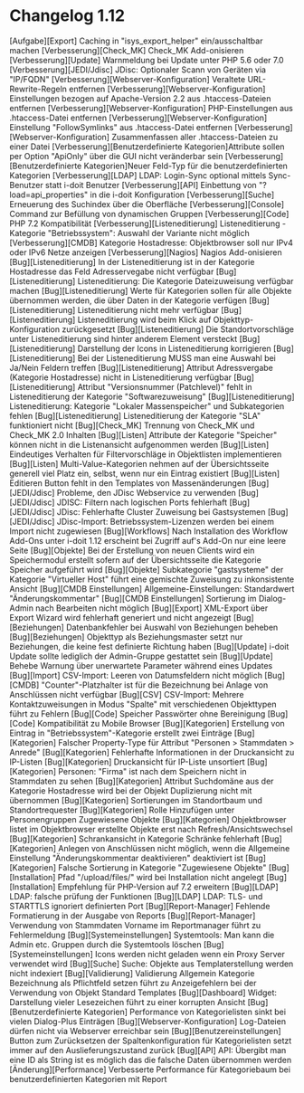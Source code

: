 # Changelog 1.12

[Aufgabe][Export]                            Caching in "isys_export_helper" ein/ausschaltbar machen
[Verbesserung][Check_MK]                     Check_MK Add-onisieren
[Verbesserung][Update]                       Warnmeldung bei Update unter PHP 5.6 oder 7.0
[Verbesserung][JEDI/Jdisc]                   JDisc: Optionaler Scann von Geräten via "IP/FQDN"
[Verbesserung][Webserver-Konfiguration]      Veraltete URL-Rewrite-Regeln entfernen
[Verbesserung][Webserver-Konfiguration]      Einstellungen bezogen auf Apache-Version 2.2 aus .htaccess-Dateien entfernen
[Verbesserung][Webserver-Konfiguration]      PHP-Einstellungen aus .htaccess-Datei entfernen
[Verbesserung][Webserver-Konfiguration]      Einstellung "FollowSymlinks" aus .htaccess-Datei entfernen
[Verbesserung][Webserver-Konfiguration]      Zusammenfassen aller .htaccess-Dateien zu einer Datei
[Verbesserung][Benutzerdefinierte Kategorien]Attribute sollen per Option "ApiOnly" über die GUI nicht veränderbar sein
[Verbesserung][Benutzerdefinierte Kategorien]Neuer Feld-Typ für die benutzerdefinierten Kategorien
[Verbesserung][LDAP]                         LDAP: Login-Sync optional mittels Sync-Benutzer statt i-doit Benutzer
[Verbesserung][API]                          Einbettung von "?load=api_properties" in die i-doit Konfiguration
[Verbesserung][Suche]                        Erneuerung des Suchindex über die Oberfläche
[Verbesserung][Console]                      Command zur Befüllung von dynamischen Gruppen
[Verbesserung][Code]                         PHP 7.2 Kompatibilität
[Verbesserung][Listeneditierung]             Listeneditierung - Kategorie "Betriebssystem": Auswahl der Variante nicht möglich
[Verbesserung][CMDB]                         Kategorie Hostadresse: Objektbrowser soll nur IPv4 oder IPv6 Netze anzeigen
[Verbesserung][Nagios]                       Nagios Add-onisieren
[Bug][Listeneditierung]                      In der Listeneditierung ist in der Kategorie Hostadresse das Feld Adresservegabe nicht verfügbar
[Bug][Listeneditierung]                      Listeneditierung: Die Kategorie Dateizuweisung verfügbar machen
[Bug][Listeneditierung]                      Werte für Kategorien sollen für alle Objekte übernommen werden, die über Daten in der Kategorie verfügen
[Bug][Listeneditierung]                      Listeneditierung nicht mehr verfügbar
[Bug][Listeneditierung]                      Listeneditierung wird beim Klick auf Objekttyp-Konfiguration zurückgesetzt
[Bug][Listeneditierung]                      Die Standortvorschläge unter Listeneditierung sind hinter anderem Element versteckt
[Bug][Listeneditierung]                      Darstellung der Icons in Listeneditierung korrigieren
[Bug][Listeneditierung]                      Bei der Listeneditierung MUSS man eine Auswahl bei Ja/Nein Feldern treffen
[Bug][Listeneditierung]                      Attribut Adressvergabe (Kategorie Hostadresse) nicht in Listeneditierung verfügbar
[Bug][Listeneditierung]                      Attribut "Versionsnummer (Patchlevel)" fehlt in Listeneditierung der Kategorie "Softwarezuweisung"
[Bug][Listeneditierung]                      Listeneditierung: Kategorie "Lokaler Massenspeicher" und Subkategorien fehlen
[Bug][Listeneditierung]                      Listeneditierung der Kategorie "SLA" funktioniert nicht
[Bug][Check_MK]                              Trennung von Check_MK und Check_MK 2.0 Inhalten
[Bug][Listen]                                Attribute der Kategorie "Speicher" können nicht in die Listenansicht aufgenommen werden
[Bug][Listen]                                Eindeutiges Verhalten für Filtervorschläge in Objektlisten implementieren
[Bug][Listen]                                Multi-Value-Kategorien nehmen auf der Übersichtsseite generell viel Platz ein, selbst, wenn nur ein Eintrag existiert
[Bug][Listen]                                Editieren Button fehlt in den Templates von Massenänderungen
[Bug][JEDI/Jdisc]                            Probleme, den JDisc Webservice zu verwenden
[Bug][JEDI/Jdisc]                            JDISC: Filtern nach logischen Ports fehlerhaft
[Bug][JEDI/Jdisc]                            JDisc: Fehlerhafte Cluster Zuweisung bei Gastsystemen
[Bug][JEDI/Jdisc]                            JDisc-Import: Betriebssystem-Lizenzen werden bei einem Import nicht zugewiesen
[Bug][Workflows]                             Nach Installation des Workflow Add-Ons unter i-doit 1.12 erscheint bei Zugriff auf's Add-On nur eine leere Seite
[Bug][Objekte]                               Bei der Erstellung von neuen Clients wird ein Speichermodul erstellt sofern auf der Übersichtsseite die Kategorie Speicher aufgeführt wird
[Bug][Objekte]                               Subkategorie "gastsysteme" der Kategorie "Virtueller Host" führt eine gemischte Zuweisung zu inkonsistente Ansicht
[Bug][CMDB Einstellungen]                    Allgemeine-Einstellungen: Standardwert "Änderungskommentar"
[Bug][CMDB Einstellungen]                    Sortierung im Dialog-Admin nach Bearbeiten nicht möglich
[Bug][Export]                                XML-Export über Export Wizard wird fehlerhaft generiert und nicht angezeigt
[Bug][Beziehungen]                           Datenbankfehler bei Auswahl von Beziehungen beheben
[Bug][Beziehungen]                           Objekttyp als Beziehungsmaster setzt nur Beziehungen, die keine fest definierte Richtung haben
[Bug][Update]                                i-doit Update sollte lediglich der Admin-Gruppe gestattet sein
[Bug][Update]                                Behebe Warnung über unerwartete Parameter während eines Updates
[Bug][Import]                                CSV-Import: Leeren von Datumsfeldern nicht möglich
[Bug][CMDB]                                  "Counter"-Platzhalter ist für die Bezeichnung bei Anlage von Anschlüssen nicht verfügbar
[Bug][CSV]                                   CSV-Import: Mehrere Kontaktzuweisungen  in Modus "Spalte" mit verschiedenen Objekttypen führt zu Fehlern
[Bug][Code]                                  Speicher Passwörter ohne Bereinigung
[Bug][Code]                                  Kompatibilität zu Mobile Browser
[Bug][Kategorien]                            Erstellung von Eintrag in "Betriebssystem"-Kategorie erstellt zwei Einträge
[Bug][Kategorien]                            Falscher Property-Type für Attribut "Personen > Stammdaten > Anrede"
[Bug][Kategorien]                            Fehlerhafte Informationen in der Druckansicht zu IP-Listen
[Bug][Kategorien]                            Druckansicht für IP-Liste unsortiert
[Bug][Kategorien]                            Personen: "Firma" ist nach dem Speichern nicht in Stammdaten zu sehen
[Bug][Kategorien]                            Attribut Suchdomäne aus der Kategorie Hostadresse wird bei der Objekt Duplizierung nicht mit übernommen
[Bug][Kategorien]                            Sortierungen im Standortbaum und Standortrequester
[Bug][Kategorien]                            Rolle Hinzufügen unter Personengruppen Zugewiesene Objekte
[Bug][Kategorien]                            Objektbrowser listet im Objektbrowser erstellte Objekte erst nach Refresh/Ansichtswechsel
[Bug][Kategorien]                            Schrankansicht in Kategorie Schränke fehlerhaft
[Bug][Kategorien]                            Anlegen von Anschlüssen nicht möglich, wenn die Allgemeine Einstellung "Änderungskommentar deaktivieren" deaktiviert ist
[Bug][Kategorien]                            Falsche Sortierung in Kategorie "Zugewiesene Objekte"
[Bug][Installation]                          Pfad "/upload/files/" wird bei Installation nicht angelegt
[Bug][Installation]                          Empfehlung für PHP-Version auf 7.2 erweitern
[Bug][LDAP]                                  LDAP: falsche prüfung der Funktionen
[Bug][LDAP]                                  LDAP: TLS- und STARTTLS ignoriert definierten Port
[Bug][Report-Manager]                        Fehlende Formatierung in der Ausgabe von Reports
[Bug][Report-Manager]                        Verwendung von Stammdaten Vorname im Reportmanager führt zu Fehlermeldung
[Bug][Systemeinstellungen]                   Systemtools: Man kann die Admin etc. Gruppen durch die Systemtools löschen
[Bug][Systemeinstellungen]                   Icons werden nicht geladen wenn ein Proxy Server verwendet wird
[Bug][Suche]                                 Suche: Objekte aus Templaterstellung werden nicht indexiert
[Bug][Validierung]                           Validierung Allgemein Kategorie Bezeichnung als Pflichtfeld setzen führt zu Anzeigefehlern bei der Verwendung von Objekt Standard Templates
[Bug][Dashboard]                             Widget: Darstellung vieler Lesezeichen führt zu einer korrupten Ansicht
[Bug][Benutzerdefinierte Kategorien]         Performance von Kategorielisten sinkt bei vielen Dialog-Plus Einträgen
[Bug][Webserver-Konfiguration]               Log-Dateien dürfen nicht via Webserver erreichbar sein
[Bug][Benutzereinstellungen]                 Button zum Zurücksetzen der Spaltenkonfiguration für Kategorielisten setzt immer auf den Auslieferungszustand zurück
[Bug][API]                                   API: Übergibt man eine ID als String ist es möglich das die falsche Daten übernommen werden
[Änderung][Performance]                      Verbesserte Performance für Kategoriebaum bei benutzerdefinierten Kategorien mit Report
